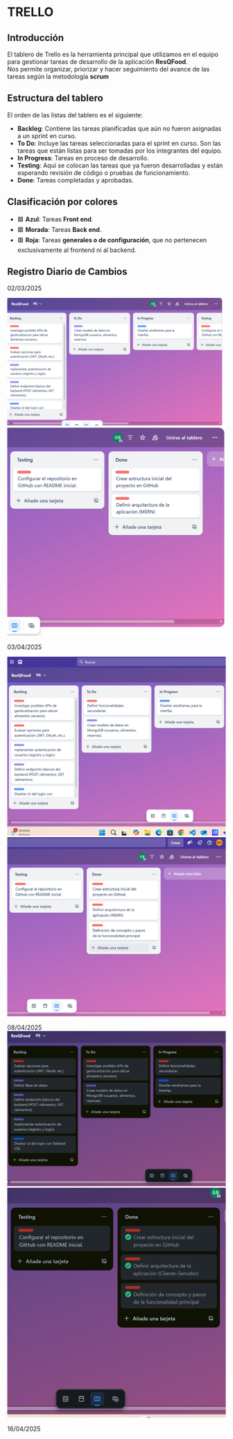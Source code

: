 # TRELLO
## Introducción
El tablero de Trello es la herramienta principal que utilizamos  en el equipo para gestionar tareas de desarrollo de la aplicación **ResQFood**.  
Nos permite organizar, priorizar y hacer seguimiento del avance de las tareas según la metodología **scrum**

## Estructura del tablero
El orden de las listas del tablero es el siguiente:

- **Backlog**: Contiene las tareas planificadas que aún no fueron asignadas a un sprint en curso.
- **To Do**: Incluye las tareas seleccionadas para el sprint en curso. Son las tareas que están listas para ser tomadas por los integrantes del equipo.
- **In Progress**: Tareas en proceso de desarrollo.
- **Testing**: Aquí se colocan las tareas que ya fueron desarrolladas y están esperando revisión de código o pruebas de funcionamiento.
- **Done**: Tareas completadas y aprobadas.

## Clasificación por colores
- 🟦 **Azul**: Tareas **Front end**.
- 🟪 **Morada**: Tareas **Back end**.
- 🟥 **Roja**: Tareas **generales o de configuración**, que no pertenecen exclusivamente al frontend ni al backend.

## Registro Diario de Cambios

02/03/2025

![Diseño Home Page](img/trello/dia1-Tablero.png)
![Diseño Home Page](img/trello/dia1-Tablero2.png)


03/04/2025

![Diseño Home Page](img/trello/dia2-Tablero.png)
![Diseño Home Page](img/trello/dia2-Tablero2.png)


08/04/2025
![Diseño Home Page](img/trello/dia3Tablero.png)
![Diseño Home Page](img/trello/dia3Tablero2.png)

16/04/2025
